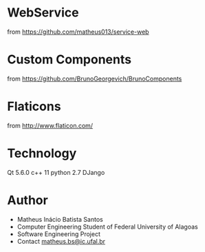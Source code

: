 # WebService

from https://github.com/matheus013/service-web

# Custom Components

from https://github.com/BrunoGeorgevich/BrunoComponents

# Flaticons

from http://www.flaticon.com/

# Technology

Qt 5.6.0
c++ 11
python 2.7
DJango 

# Author
- Matheus Inácio Batista Santos
- Computer Engineering Student of Federal University of Alagoas
- Software Engineering Project
- Contact matheus.bs@ic.ufal.br
